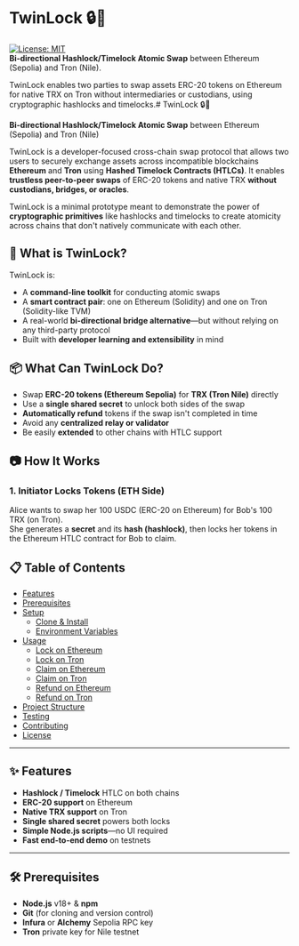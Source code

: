 # TwinLock 🔒🔗

[![License: MIT](https://img.shields.io/badge/License-MIT-blue.svg)](LICENSE)  
**Bi‐directional Hashlock/Timelock Atomic Swap** between Ethereum (Sepolia) and Tron (Nile).

TwinLock enables two parties to swap assets ERC-20 tokens on Ethereum for native TRX on Tron without intermediaries or custodians, using cryptographic hashlocks and timelocks.# TwinLock 🔒🔗

  
**Bi-directional Hashlock/Timelock Atomic Swap** between Ethereum (Sepolia) and Tron (Nile)

TwinLock is a developer-focused cross-chain swap protocol that allows two users to securely exchange assets across incompatible blockchains **Ethereum** and **Tron** using **Hashed Timelock Contracts (HTLCs)**. It enables **trustless peer-to-peer swaps** of ERC-20 tokens and native TRX **without custodians, bridges, or oracles**.

TwinLock is a minimal prototype meant to demonstrate the power of **cryptographic primitives** like hashlocks and timelocks to create atomicity across chains that don't natively communicate with each other.



## 🧠 What is TwinLock?

TwinLock is:

- A **command-line toolkit** for conducting atomic swaps
- A **smart contract pair**: one on Ethereum (Solidity) and one on Tron (Solidity-like TVM)
- A real-world **bi-directional bridge alternative**—but without relying on any third-party protocol
- Built with **developer learning and extensibility** in mind


## 📦 What Can TwinLock Do?

- Swap **ERC-20 tokens (Ethereum Sepolia)** for **TRX (Tron Nile)** directly
- Use a **single shared secret** to unlock both sides of the swap
- **Automatically refund** tokens if the swap isn't completed in time
- Avoid any **centralized relay or validator**
- Be easily **extended** to other chains with HTLC support



## 📷 How It Works

### 1. Initiator Locks Tokens (ETH Side)

Alice wants to swap her 100 USDC (ERC-20 on Ethereum) for Bob's 100 TRX (on Tron).  
She generates a **secret** and its **hash (hashlock)**, then locks her tokens in the Ethereum HTLC contract for Bob to claim.


## 📋 Table of Contents

- [Features](#features)  
- [Prerequisites](#prerequisites)  
- [Setup](#setup)  
  - [Clone & Install](#clone--install)  
  - [Environment Variables](#environment-variables)  
- [Usage](#usage)  
  - [Lock on Ethereum](#lock-on-ethereum)  
  - [Lock on Tron](#lock-on-tron)  
  - [Claim on Ethereum](#claim-on-ethereum)  
  - [Claim on Tron](#claim-on-tron)  
  - [Refund on Ethereum](#refund-on-ethereum)  
  - [Refund on Tron](#refund-on-tron)  
- [Project Structure](#project-structure)  
- [Testing](#testing)  
- [Contributing](#contributing)  
- [License](#license)  

---

## ✨ Features

- **Hashlock / Timelock** HTLC on both chains  
- **ERC-20 support** on Ethereum  
- **Native TRX support** on Tron  
- **Single shared secret** powers both locks  
- **Simple Node.js scripts**—no UI required  
- **Fast end-to-end demo** on testnets  

---

## 🛠 Prerequisites

- **Node.js** v18+ & **npm**  
- **Git** (for cloning and version control)  
- **Infura** or **Alchemy** Sepolia RPC key  
- **Tron** private key for Nile testnet  





